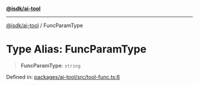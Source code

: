 [**@isdk/ai-tool**](../README.md)

***

[@isdk/ai-tool](../globals.md) / FuncParamType

# Type Alias: FuncParamType

> **FuncParamType**: `string`

Defined in: [packages/ai-tool/src/tool-func.ts:6](https://github.com/isdk/ai-tool.js/blob/c084189f913fb955b91b492de68bd07ce78f8c82/src/tool-func.ts#L6)
